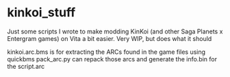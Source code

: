 # kinkoi_stuff
Just some scripts I wrote to make modding KinKoi (and other Saga Planets x Entergram games) on Vita a bit easier.
Very WIP, but does what it should

kinkoi.arc.bms is for extracting the ARCs found in the game files using quickbms
pack_arc.py can repack those arcs and generate the info.bin for the script.arc
